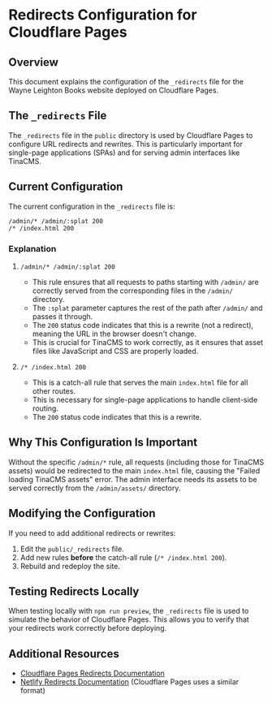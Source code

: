 # Redirects Configuration for Cloudflare Pages

## Overview

This document explains the configuration of the `_redirects` file for the Wayne Leighton Books website deployed on Cloudflare Pages.

## The `_redirects` File

The `_redirects` file in the `public` directory is used by Cloudflare Pages to configure URL redirects and rewrites. This is particularly important for single-page applications (SPAs) and for serving admin interfaces like TinaCMS.

## Current Configuration

The current configuration in the `_redirects` file is:

```
/admin/* /admin/:splat 200
/* /index.html 200
```

### Explanation

1. `/admin/* /admin/:splat 200`
   - This rule ensures that all requests to paths starting with `/admin/` are correctly served from the corresponding files in the `/admin/` directory.
   - The `:splat` parameter captures the rest of the path after `/admin/` and passes it through.
   - The `200` status code indicates that this is a rewrite (not a redirect), meaning the URL in the browser doesn't change.
   - This is crucial for TinaCMS to work correctly, as it ensures that asset files like JavaScript and CSS are properly loaded.

2. `/* /index.html 200`
   - This is a catch-all rule that serves the main `index.html` file for all other routes.
   - This is necessary for single-page applications to handle client-side routing.
   - The `200` status code indicates that this is a rewrite.

## Why This Configuration Is Important

Without the specific `/admin/*` rule, all requests (including those for TinaCMS assets) would be redirected to the main `index.html` file, causing the "Failed loading TinaCMS assets" error. The admin interface needs its assets to be served correctly from the `/admin/assets/` directory.

## Modifying the Configuration

If you need to add additional redirects or rewrites:

1. Edit the `public/_redirects` file.
2. Add new rules **before** the catch-all rule (`/* /index.html 200`).
3. Rebuild and redeploy the site.

## Testing Redirects Locally

When testing locally with `npm run preview`, the `_redirects` file is used to simulate the behavior of Cloudflare Pages. This allows you to verify that your redirects work correctly before deploying.

## Additional Resources

- [Cloudflare Pages Redirects Documentation](https://developers.cloudflare.com/pages/platform/redirects/)
- [Netlify Redirects Documentation](https://docs.netlify.com/routing/redirects/) (Cloudflare Pages uses a similar format)